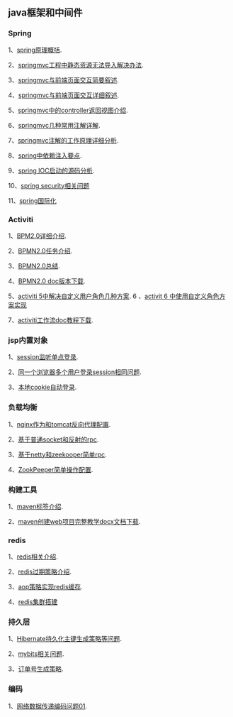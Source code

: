 ## java框架和中间件


### Spring

1、[spring原理概括](https://github.com/xiongzhenggang/xiongzhenggang.github.io/blob/master/java框架/spring/spring_ioc原理一语道之.md).

2、[springmvc工程中静态资源无法导入解决办法](https://github.com/xiongzhenggang/xiongzhenggang.github.io/blob/master/java框架/spring/springMVC工程静态资源无法导入解决办法.md).

3、[springmvc与前端页面交互简要叙述](https://github.com/xiongzhenggang/xiongzhenggang.github.io/blob/master/java框架/spring/spring/springMVC传参JSP.md).

4、[springmvc与前端页面交互详细叙述](https://github.com/xiongzhenggang/xiongzhenggang.github.io/blob/master/java框架/spring/springMVC中前端jsp页面和Controller数据交互.md).

5、[springmvc中的controller返回视图介绍](https://github.com/xiongzhenggang/xiongzhenggang.github.io/blob/master/java框架/spring/springMvccontrol返回视图.md).

6、[springmvc几种常用注解详解](https://github.com/xiongzhenggang/xiongzhenggang.github.io/blob/master/java框架/spring/springmvc中注解详解.md).

7、[springmvc注解的工作原理详细分析](https://github.com/xiongzhenggang/xiongzhenggang.github.io/blob/master/java框架/spring/springmvc注解工作原理分析.md).

8、[spring中依赖注入要点](https://github.com/xiongzhenggang/xiongzhenggang.github.io/blob/master/java框架/spring/spring注入属性相关问题.md).

9、[spring IOC启动的源码分析](https://github.com/xiongzhenggang/xiongzhenggang.github.io/blob/master/java框架/spring/分析spring_ioc工作原理.md).

10、[spring security相关问题](https://github.com/xiongzhenggang/xiongzhenggang.github.io/blob/master/java框架/spring/spring_securty.md)

11、[spring国际化](https://github.com/xiongzhenggang/xiongzhenggang.github.io/blob/master/java%E6%A1%86%E6%9E%B6/spring/spring_i18n.md)

### Activiti

1、[BPM2.0详细介绍](https://github.com/xiongzhenggang/xiongzhenggang.github.io/blob/master/java框架/activiti/BPMN_2.0.md).

2、[BPMN2.0任务介绍](https://github.com/xiongzhenggang/xiongzhenggang.github.io/blob/master/java框架/activiti/BPMN2_next.md).

3、[BPMN2.0总结](https://github.com/xiongzhenggang/xiongzhenggang.github.io/blob/master/java框架/activiti/BPMN_2.0All.md).

4、[BPMN2.0 doc版本下载](https://github.com/xiongzhenggang/xiongzhenggang.github.io/blob/master/java框架/activiti/BPMN_2.0.doc).

5、[activiti 5中解决自定义用户角色几种方案](https://github.com/xiongzhenggang/xiongzhenggang.github.io/blob/master/java框架/activiti/Activiti解决API不友好的设计方案.md).
6 、[activit 6 中使用自定义角色方案实现](https://github.com/xiongzhenggang/SpringBootLearn/blob/master/springboot-shiro/README.md)

7、[activiti工作流doc教程下载](https://github.com/xiongzhenggang/xiongzhenggang.github.io/blob/master/java框架/activiti/activiti完整教程.doc).

### jsp内置对象

1、[session监听单点登录](https://github.com/xiongzhenggang/xiongzhenggang.github.io/blob/master/java框架/jsp内置对象/session监听单点登录.md).

2、[同一个浏览器多个用户登录session相同问题](https://github.com/xiongzhenggang/xiongzhenggang.github.io/blob/master/java框架/jsp内置对象/同一个浏览器多个用户登录session相同问题.md).

3、[本地cookie自动登录](https://github.com/xiongzhenggang/xiongzhenggang.github.io/blob/master/java框架/jsp内置对象/本地cookie自动登录.md).



### 负载均衡

1、[nginx作为和tomcat反向代理配置](https://github.com/xiongzhenggang/xiongzhenggang.github.io/blob/master/java框架/负载均衡/nginx配置反向代理.md).

2、[基于普通socket和反射的rpc](https://github.com/xiongzhenggang/xiongzhenggang.github.io/blob/master/java框架/负载均衡/Rpc_Simple.md).

3、[基于netty和zeekooper简单rpc](https://github.com/xiongzhenggang/xiongzhenggang.github.io/blob/master/java框架/负载均衡/Rpc_Netty_zooKeeper.md).

4、[ZookPeeper简单操作配置](https://github.com/xiongzhenggang/xiongzhenggang.github.io/blob/master/java框架/负载均衡/zookeeper_简单操作.md).


### 构建工具

1、[maven标签介绍](https://github.com/xiongzhenggang/xiongzhenggang.github.io/blob/master/java框架/构建工具/maven标签.xml).

2、[maven创建web项目完整教学docx文档下载](https://github.com/xiongzhenggang/xiongzhenggang.github.io/blob/master/java框架/构建工具/maven学习.docx).


### redis

1、[redis相关介绍](https://github.com/xiongzhenggang/xiongzhenggang.github.io/blob/master/java框架/redis/redis相关.md).

2、[redis过期策略介绍](https://github.com/xiongzhenggang/xiongzhenggang.github.io/blob/master/java框架/redis/redis过期策略.md).

3、[aop策略实现redis缓存](https://github.com/xiongzhenggang/xiongzhenggang.github.io/blob/master/java框架/redis/ssm框架aop策略实现redis缓存.md).

4、[redis集群搭建](https://github.com/xiongzhenggang/xiongzhenggang.github.io/blob/master/java框架/redis/redis-官方cluster搭建策略.md)


###   持久层

1、[Hibernate持久化主键生成策略等问题](https://github.com/xiongzhenggang/xiongzhenggang.github.io/blob/master/java框架/持久层/Hibernate学习.md).

2、[mybits相关问题](https://github.com/xiongzhenggang/xiongzhenggang.github.io/blob/master/java框架/持久层/mybitis相关问题.md).

3、[订单号生成策略](https://github.com/xiongzhenggang/xiongzhenggang.github.io/blob/master/java框架/持久层/订单号生成策略.md).


###  编码

1、[网络数据传递编码问题01](https://github.com/xiongzhenggang/xiongzhenggang.github.io/blob/master/java框架/编码/网络数据传递编码问题.md).
